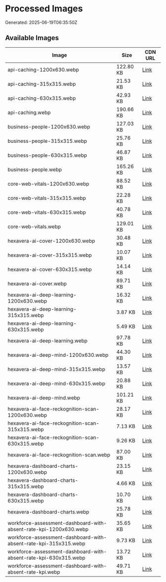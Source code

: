# Processed Images

Generated: 2025-06-19T06:35:50Z

## Available Images

| Image | Size | CDN URL |
|-------|------|---------|
| api-caching-1200x630.webp | 122.80 KB | [Link](https://cdn.jsdelivr.net/gh/obrana-boranija/hexavera-blog@main/Content/Images/Processed/api-caching-1200x630.webp) |
| api-caching-315x315.webp | 21.53 KB | [Link](https://cdn.jsdelivr.net/gh/obrana-boranija/hexavera-blog@main/Content/Images/Processed/api-caching-315x315.webp) |
| api-caching-630x315.webp | 42.93 KB | [Link](https://cdn.jsdelivr.net/gh/obrana-boranija/hexavera-blog@main/Content/Images/Processed/api-caching-630x315.webp) |
| api-caching.webp | 190.66 KB | [Link](https://cdn.jsdelivr.net/gh/obrana-boranija/hexavera-blog@main/Content/Images/Processed/api-caching.webp) |
| business-people-1200x630.webp | 127.03 KB | [Link](https://cdn.jsdelivr.net/gh/obrana-boranija/hexavera-blog@main/Content/Images/Processed/business-people-1200x630.webp) |
| business-people-315x315.webp | 25.76 KB | [Link](https://cdn.jsdelivr.net/gh/obrana-boranija/hexavera-blog@main/Content/Images/Processed/business-people-315x315.webp) |
| business-people-630x315.webp | 46.87 KB | [Link](https://cdn.jsdelivr.net/gh/obrana-boranija/hexavera-blog@main/Content/Images/Processed/business-people-630x315.webp) |
| business-people.webp | 165.26 KB | [Link](https://cdn.jsdelivr.net/gh/obrana-boranija/hexavera-blog@main/Content/Images/Processed/business-people.webp) |
| core-web-vitals-1200x630.webp | 88.52 KB | [Link](https://cdn.jsdelivr.net/gh/obrana-boranija/hexavera-blog@main/Content/Images/Processed/core-web-vitals-1200x630.webp) |
| core-web-vitals-315x315.webp | 22.28 KB | [Link](https://cdn.jsdelivr.net/gh/obrana-boranija/hexavera-blog@main/Content/Images/Processed/core-web-vitals-315x315.webp) |
| core-web-vitals-630x315.webp | 40.78 KB | [Link](https://cdn.jsdelivr.net/gh/obrana-boranija/hexavera-blog@main/Content/Images/Processed/core-web-vitals-630x315.webp) |
| core-web-vitals.webp | 129.01 KB | [Link](https://cdn.jsdelivr.net/gh/obrana-boranija/hexavera-blog@main/Content/Images/Processed/core-web-vitals.webp) |
| hexavera-ai-cover-1200x630.webp | 30.48 KB | [Link](https://cdn.jsdelivr.net/gh/obrana-boranija/hexavera-blog@main/Content/Images/Processed/hexavera-ai-cover-1200x630.webp) |
| hexavera-ai-cover-315x315.webp | 10.07 KB | [Link](https://cdn.jsdelivr.net/gh/obrana-boranija/hexavera-blog@main/Content/Images/Processed/hexavera-ai-cover-315x315.webp) |
| hexavera-ai-cover-630x315.webp | 14.14 KB | [Link](https://cdn.jsdelivr.net/gh/obrana-boranija/hexavera-blog@main/Content/Images/Processed/hexavera-ai-cover-630x315.webp) |
| hexavera-ai-cover.webp | 89.71 KB | [Link](https://cdn.jsdelivr.net/gh/obrana-boranija/hexavera-blog@main/Content/Images/Processed/hexavera-ai-cover.webp) |
| hexavera-ai-deep-learning-1200x630.webp | 16.32 KB | [Link](https://cdn.jsdelivr.net/gh/obrana-boranija/hexavera-blog@main/Content/Images/Processed/hexavera-ai-deep-learning-1200x630.webp) |
| hexavera-ai-deep-learning-315x315.webp | 3.87 KB | [Link](https://cdn.jsdelivr.net/gh/obrana-boranija/hexavera-blog@main/Content/Images/Processed/hexavera-ai-deep-learning-315x315.webp) |
| hexavera-ai-deep-learning-630x315.webp | 5.49 KB | [Link](https://cdn.jsdelivr.net/gh/obrana-boranija/hexavera-blog@main/Content/Images/Processed/hexavera-ai-deep-learning-630x315.webp) |
| hexavera-ai-deep-learning.webp | 97.78 KB | [Link](https://cdn.jsdelivr.net/gh/obrana-boranija/hexavera-blog@main/Content/Images/Processed/hexavera-ai-deep-learning.webp) |
| hexavera-ai-deep-mind-1200x630.webp | 44.30 KB | [Link](https://cdn.jsdelivr.net/gh/obrana-boranija/hexavera-blog@main/Content/Images/Processed/hexavera-ai-deep-mind-1200x630.webp) |
| hexavera-ai-deep-mind-315x315.webp | 13.57 KB | [Link](https://cdn.jsdelivr.net/gh/obrana-boranija/hexavera-blog@main/Content/Images/Processed/hexavera-ai-deep-mind-315x315.webp) |
| hexavera-ai-deep-mind-630x315.webp | 20.88 KB | [Link](https://cdn.jsdelivr.net/gh/obrana-boranija/hexavera-blog@main/Content/Images/Processed/hexavera-ai-deep-mind-630x315.webp) |
| hexavera-ai-deep-mind.webp | 101.21 KB | [Link](https://cdn.jsdelivr.net/gh/obrana-boranija/hexavera-blog@main/Content/Images/Processed/hexavera-ai-deep-mind.webp) |
| hexavera-ai-face-reckognition-scan-1200x630.webp | 28.17 KB | [Link](https://cdn.jsdelivr.net/gh/obrana-boranija/hexavera-blog@main/Content/Images/Processed/hexavera-ai-face-reckognition-scan-1200x630.webp) |
| hexavera-ai-face-reckognition-scan-315x315.webp | 7.13 KB | [Link](https://cdn.jsdelivr.net/gh/obrana-boranija/hexavera-blog@main/Content/Images/Processed/hexavera-ai-face-reckognition-scan-315x315.webp) |
| hexavera-ai-face-reckognition-scan-630x315.webp | 9.26 KB | [Link](https://cdn.jsdelivr.net/gh/obrana-boranija/hexavera-blog@main/Content/Images/Processed/hexavera-ai-face-reckognition-scan-630x315.webp) |
| hexavera-ai-face-reckognition-scan.webp | 87.00 KB | [Link](https://cdn.jsdelivr.net/gh/obrana-boranija/hexavera-blog@main/Content/Images/Processed/hexavera-ai-face-reckognition-scan.webp) |
| hexavera-dashboard-charts-1200x630.webp | 23.15 KB | [Link](https://cdn.jsdelivr.net/gh/obrana-boranija/hexavera-blog@main/Content/Images/Processed/hexavera-dashboard-charts-1200x630.webp) |
| hexavera-dashboard-charts-315x315.webp | 4.66 KB | [Link](https://cdn.jsdelivr.net/gh/obrana-boranija/hexavera-blog@main/Content/Images/Processed/hexavera-dashboard-charts-315x315.webp) |
| hexavera-dashboard-charts-630x315.webp | 10.70 KB | [Link](https://cdn.jsdelivr.net/gh/obrana-boranija/hexavera-blog@main/Content/Images/Processed/hexavera-dashboard-charts-630x315.webp) |
| hexavera-dashboard-charts.webp | 25.78 KB | [Link](https://cdn.jsdelivr.net/gh/obrana-boranija/hexavera-blog@main/Content/Images/Processed/hexavera-dashboard-charts.webp) |
| workforce-assessment-dashboard-with-absent-rate-kpi-1200x630.webp | 35.65 KB | [Link](https://cdn.jsdelivr.net/gh/obrana-boranija/hexavera-blog@main/Content/Images/Processed/workforce-assessment-dashboard-with-absent-rate-kpi-1200x630.webp) |
| workforce-assessment-dashboard-with-absent-rate-kpi-315x315.webp | 9.73 KB | [Link](https://cdn.jsdelivr.net/gh/obrana-boranija/hexavera-blog@main/Content/Images/Processed/workforce-assessment-dashboard-with-absent-rate-kpi-315x315.webp) |
| workforce-assessment-dashboard-with-absent-rate-kpi-630x315.webp | 13.72 KB | [Link](https://cdn.jsdelivr.net/gh/obrana-boranija/hexavera-blog@main/Content/Images/Processed/workforce-assessment-dashboard-with-absent-rate-kpi-630x315.webp) |
| workforce-assessment-dashboard-with-absent-rate-kpi.webp | 49.71 KB | [Link](https://cdn.jsdelivr.net/gh/obrana-boranija/hexavera-blog@main/Content/Images/Processed/workforce-assessment-dashboard-with-absent-rate-kpi.webp) |
